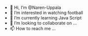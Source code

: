 - 👋 Hi, I’m @Naren-Uppala
- 👀 I’m interested in watching football
- 🌱 I’m currently learning Java Script
- 💞️ I’m looking to collaborate on ...
- 📫 How to reach me ...

<!---
Naren-Uppala/Naren-Uppala is a ✨ special ✨ repository because its `README.md` (this file) appears on your GitHub profile.
You can click the Preview link to take a look at your changes.
--->
